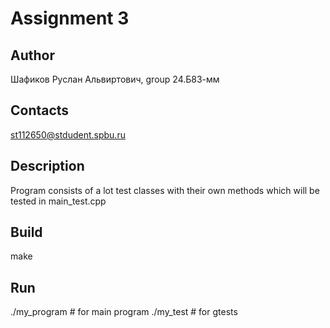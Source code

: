 # Assignment 3
## Author
Шафиков Руслан Альвиртович, group 24.Б83-мм
## Contacts
st112650@stdudent.spbu.ru
## Description
Program consists of a lot test classes with their own methods which will be tested  in main_test.cpp
## Build
make
## Run 
./my_program # for main program
./my_test # for gtests
